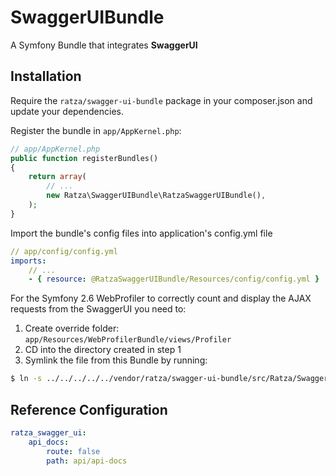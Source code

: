 SwaggerUIBundle
===============

A Symfony Bundle that integrates **SwaggerUI**

Installation
------------

Require the `ratza/swagger-ui-bundle` package in your composer.json and update your dependencies.

Register the bundle in `app/AppKernel.php`:

``` php
// app/AppKernel.php
public function registerBundles()
{
    return array(
        // ...
        new Ratza\SwaggerUIBundle\RatzaSwaggerUIBundle(),
    );
}
```

Import the bundle's config files into application's config.yml file
``` yaml
// app/config/config.yml
imports:
    // ...
    - { resource: @RatzaSwaggerUIBundle/Resources/config/config.yml }
```

For the Symfony 2.6 WebProfiler to correctly count and display the AJAX requests from the
SwaggerUI you need to:

1. Create override folder: `app/Resources/WebProfilerBundle/views/Profiler`
2. CD into the directory created in step 1
3. Symlink the file from this Bundle by running:
``` sh
$ ln -s ../../../../../vendor/ratza/swagger-ui-bundle/src/Ratza/SwaggerUIBundle/Resources/views/Profiler/base_js.html.twig
```

Reference Configuration
-----------------------
``` yaml
ratza_swagger_ui:
    api_docs:
        route: false
        path: api/api-docs
```
